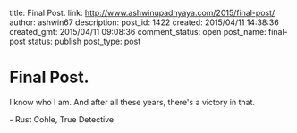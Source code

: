 title: Final Post.
link: http://www.ashwinupadhyaya.com/2015/final-post/
author: ashwin67
description: 
post_id: 1422
created: 2015/04/11 14:38:36
created_gmt: 2015/04/11 09:08:36
comment_status: open
post_name: final-post
status: publish
post_type: post

# Final Post.

I know who I am. And after all these years, there's a victory in that.

\- Rust Cohle, True Detective